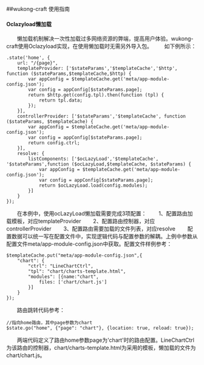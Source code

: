 ##wukong-craft 使用指南
#### Oclazyload懒加载
&emsp;&emsp;懒加载机制解决一次性加载过多网络资源的弊端，提高用户体验。wukong-craft使用Oclazyload实现，在使用懒加载时无需另外导入包。
&emsp;&emsp;如下例所示：

```
.state('home', {
	url: "/{page}",
    templateProvider: ['$stateParams','$templateCache','$http', function ($stateParams,$templateCache,$http) {
        var appConfig = $templateCache.get('meta/app-module-config.json');
        var config = appConfig[$stateParams.page];
        return $http.get(config.tpl).then(function (tpl) {
            return tpl.data;
        });
    }],
    controllerProvider: ['$stateParams','$templateCache', function ($stateParams, $templateCache) {
        var appConfig = $templateCache.get('meta/app-module-config.json');
        var config = appConfig[$stateParams.page];
        return config.ctrl;
    }],
    resolve: {
        listComponents: ['$ocLazyLoad','$templateCache', '$stateParams',function ($ocLazyLoad,$templateCache, $stateParams) {
            var appConfig = $templateCache.get('meta/app-module-config.json');
            var config = appConfig[$stateParams.page];
            return $ocLazyLoad.load(config.modules);
        }]
    }
});
```
&emsp;&emsp;在本例中，使用ocLazyLoad懒加载需要完成3项配置：
&emsp;&emsp;1、配置路由加载模板，对应templateProvider
&emsp;&emsp;2、配置路由控制器，对应controllerProvider
&emsp;&emsp;3、配置路由需要加载的文件列表，对应resolve
&emsp;&emsp;配置数据可以统一写在配置文件中，实现逻辑代码与配置参数的解耦。上例中参数从配置文件meta/app-module-config.json中获取。配置文件样例参考：
```
$templateCache.put("meta/app-module-config.json",{
    "chart": {
        "ctrl": "LineChartCtrl",
        "tpl": "chart/charts-template.html",
        "modules": [{name:"chart",
            files: ['chart/chart.js']
        }]
    }
});
```
&emsp;&emsp;路由跳转代码参考：
```
//指向home路由，其中page参数为chart
$state.go("home", {"page": "chart"}, {location: true, reload: true});
```
&emsp;&emsp;两端代码定义了路由home参数page为'chart'时的路由配置。LineChartCtrl为该路由的控制器，chart/charts-template.html为采用的模板，懒加载的文件为chart/chart.js。